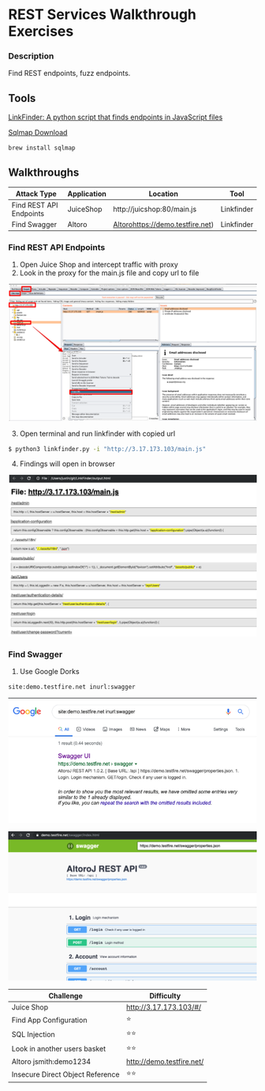# REST Services Walkthrough Exercises

### Description
Find REST endpoints, fuzz endpoints. 

## Tools

[LinkFinder: A python script that finds endpoints in JavaScript files](https://github.com/GerbenJavado/LinkFinder)

[Sqlmap Download](https://github.com/sqlmapproject/sqlmap/zipball/master)

```
brew install sqlmap
```

## Walkthroughs

| Attack Type | Application | Location | Tool |
| ---- | ---- | ---- | ---- |
| Find REST API Endpoints | JuiceShop | http://juicshop:80/main.js |  Linkfinder |
|Find Swagger| Altoro | [Altoro]()https://demo.testfire.net)| Linkfinder |

### Find REST API Endpoints

1. Open Juice Shop and intercept traffic with proxy
2. Look in the proxy for the main.js file and copy url to file

![find-js-file.png](https://github.com/redpointsec/web-services-training/blob/master/images/rest/find-js-file.png?raw=true)

3. Open terminal and run linkfinder with copied url
```sh
$ python3 linkfinder.py -i "http://3.17.173.103/main.js"
```
4. Findings will open in browser

![LinkFinder-output.png](https://github.com/redpointsec/web-services-training/blob/master/images/rest/LinkFinder-output.png?raw=true)


### Find Swagger
1. Use Google Dorks
```sh 
site:demo.testfire.net inurl:swagger
```
![google-swagger.png](https://github.com/redpointsec/web-services-training/blob/master/images/rest/google-swagger.png?raw=true)

![altoro-swagger.png](https://github.com/redpointsec/web-services-training/blob/master/images/rest/altoro-swagger.png?raw=true)


| Challenge | Difficulty |
| ----- | ----- |
| Juice Shop |http://3.17.173.103/#/|
| Find  App Configuration | :star: |
| SQL Injection | :star::star: | 
| Look in another users basket | :star::star: | 
| Altoro jsmith:demo1234 | http://demo.testfire.net/|
| Insecure Direct Object Reference | :star::star: |





